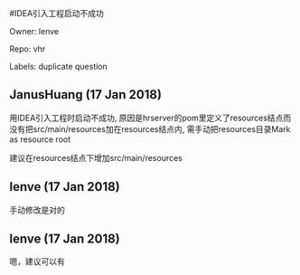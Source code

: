 #IDEA引入工程启动不成功

Owner: lenve

Repo: vhr

Labels: duplicate question 

## JanusHuang (17 Jan 2018)

用IDEA引入工程时启动不成功, 原因是hrserver的pom里定义了resources结点而没有把src/main/resources加在resources结点内, 需手动把resources目录Mark as resource root

建议在resources结点下增加<resource><directory>src/main/resources</directory></resource>

## lenve (17 Jan 2018)

手动修改是对的

## lenve (17 Jan 2018)

嗯，建议可以有

